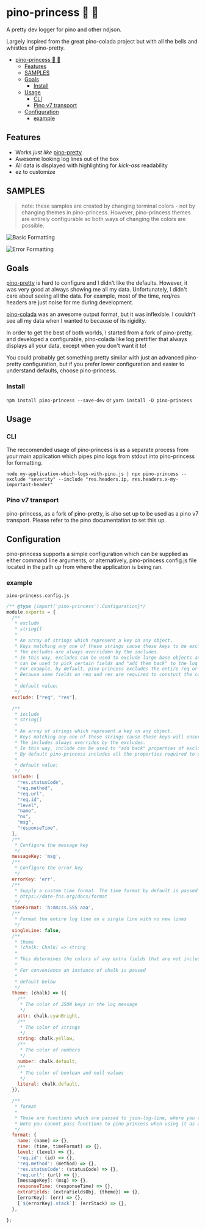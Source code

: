 # pino-princess 👸 💅

A pretty dev logger for pino and other ndjson.

Largely inspired from the great pino-colada project but with all the bells and whistles of pino-pretty.

- [pino-princess 👸 💅](#pino-princess--)
  - [Features](#features)
  - [SAMPLES](#samples)
  - [Goals](#goals)
    - [Install](#install)
  - [Usage](#usage)
    - [CLI](#cli)
    - [Pino v7 transport](#pino-v7-transport)
  - [Configuration](#configuration)
    - [example](#example)

## Features

- Works _just like_ [pino-pretty](https://github.com/pinojs/pino-pretty)
- Awesome looking log lines out of the box
- All data is displayed with highlighting for _kick-ass_ readability
- ez to customize

## SAMPLES

> note: these samples are created by changing terminal colors - not by changing themes in pino-princess. However, pino-princess themes are entirely configurable so both ways of changing the colors are possible.

![Basic Formatting](./media/screenshot1.png)

![Error Formatting](./media/screenshot2.png)

## Goals

[pino-pretty](https://github.com/pinojs/pino-pretty) is hard to configure and I didn't like the defaults. However, it was very good at always showing me all my data. Unfortunately, I didn't care about seeing all the data. For example, most of the time, req/res headers are just noise for me during development.

[pino-colada](https://github.com/lrlna/pino-colada) was an awesome output format, but it was inflexible. I couldn't see all my data when I wanted to because of its rigidity.

In order to get the best of both worlds, I started from a fork of pino-pretty, and developed a configurable, pino-colada like log prettifier that always displays all your data, except when you don't want it to!

You could probably get something pretty similar with just an advanced pino-pretty configuration, but if you prefer lower configuration and easier to understand defaults, choose pino-princess.

### Install

`npm install pino-princess --save-dev`
or
`yarn install -D pino-princess`

## Usage

### CLI

The reccomended usage of pino-princess is as a separate process from your main application which pipes pino logs from stdout into pino-princess for formatting.

`node my-application-which-logs-with-pino.js | npx pino-princess --exclude "severity" --include "res.headers.ip, res.headers.x-my-important-header"`

### Pino v7 transport

pino-princess, as a fork of pino-pretty, is also set up to be used as a pino v7 transport. Please refer to the pino documentation to set this up.

## Configuration

pino-princess supports a simple configuration which can be supplied as either command line arguments, or alternatively, pino-princess.config.js file located in the path up from where the application is being ran.

### example

`pino-princess.config.js`

```js
/** @type {import('pino-princess').Configuration}*/
module.exports = {
  /**
   * exclude
   * string[]
   *
   * An array of strings which represent a key on any object.
   * Keys matching any one of these strings cause these keys to be excluded from the log output.
   * The excludes are always overridden by the includes.
   * In this way, excludes can be used to exclude large base objects and the "include"
   * can be used to pick certain fields and "add them back" to the log output.
   * For example, by default, pino-princess excludes the entire req or res object from any http logger.
   * Because some fields on req and res are required to constuct the core of the log line, these fields are added back via the include.
   *
   * default value:
   */
  exclude: ["req", "res"],

  /**
   * include
   * string[]
   *
   * An array of strings which represent a key on any object.
   * Keys matching any one of these strings cause these keys will ensure the key is always part of the log output.
   * The includes always overrides by the excludes.
   * In this way, include can be used to "add back" properties of excluded objects to the log output.
   * By default pino-princess includes all the properties required to create our standard log line.
   *
   * default value:
   */
  include: [
    "res.statusCode",
    "req.method",
    "req.url",
    "req.id",
    "level",
    "name",
    "ns",
    "msg",
    "responseTime",
  ],
  /**
   * Configure the message key
   */
  messageKey: 'msg',
  /**
   * Configure the error key
   */
  errorKey: 'err',
  /**
   * Supply a custom time format. The time format by default is passed directly to date-fns format
   * https://date-fns.org/docs/format
   */
  timeFormat: 'h:mm:ss.SSS aaa',
  /**
   * Format the entire log line on a single line with no new lines
   */
  singleLine: false,
  /**
   * theme
   * (chalk: Chalk) => string
   *
   * This determines the colors of any extra fields that are not included in the pino-princess log line
   *
   * For convenience an instance of chalk is passed
   *
   * default below
   */
  theme: (chalk) => ({
    /**
     * The color of JSON keys in the log message
     */
    attr: chalk.cyanBright,
    /**
     * The color of strings
     */
    string: chalk.yellow,
    /**
     * The color of numbers
     */
    number: chalk.default,
    /**
     * The color of boolean and null values
     */
    literal: chalk.default,
  }),

  /**
   * format
   *
   * These are functions which are passed to json-log-line, where you can override them directly.
   * Note you cannot pass functions to pino-princess when using it as a pino v7 transport. These need to be configured in a pino-princess.config.js file.
   */
  format: {
    name: (name) => {},
    time: (time, timeFormat) => {},
    level: (level) => {},
    'req.id': (id) => {},
    'req.method': (method) => {},
    'res.statusCode': (statusCode) => {},
    'req.url': (url) => {},
    [messageKey]: (msg) => {},
    responseTime: (responseTime) => {},
    extraFields: (extraFieldsObj, {theme}) => {},
    [errorKey]: (err) => {},
    [`${errorKey}.stack`]: (errStack) => {},
  },

};
```
